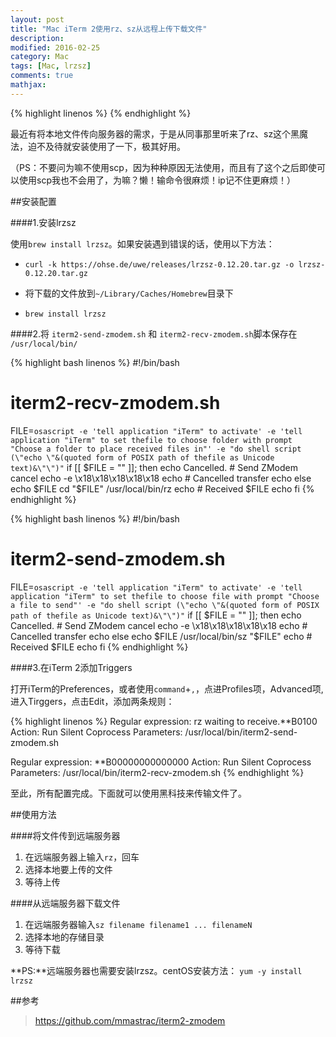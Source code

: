 ```yaml
---
layout: post
title: "Mac iTerm 2使用rz、sz从远程上传下载文件"
description: 
modified: 2016-02-25
category: Mac
tags: [Mac, lrzsz]
comments: true
mathjax: 
---
```

{% highlight linenos %}
{% endhighlight %}

最近有将本地文件传向服务器的需求，于是从同事那里听来了rz、sz这个黑魔法，迫不及待就安装使用了一下，极其好用。

（PS：不要问为嘛不使用scp，因为种种原因无法使用，而且有了这个之后即使可以使用scp我也不会用了，为嘛？懒！输命令很麻烦！ip记不住更麻烦！）

##安装配置

####1.安装lrzsz

使用`brew install lrzsz`。如果安装遇到错误的话，使用以下方法：

- `curl -k https://ohse.de/uwe/releases/lrzsz-0.12.20.tar.gz -o lrzsz-0.12.20.tar.gz`

- 将下载的文件放到`~/Library/Caches/Homebrew`目录下
- `brew install lrzsz`

####2.将 `iterm2-send-zmodem.sh` 和 `iterm2-recv-zmodem.sh`脚本保存在 `/usr/local/bin/`

{% highlight bash linenos %}
#!/bin/bash
# iterm2-recv-zmodem.sh

FILE=`osascript -e 'tell application "iTerm" to activate' -e 'tell application "iTerm" to set thefile to choose folder with prompt "Choose a folder to place received files in"' -e "do shell script (\"echo \"&(quoted form of POSIX path of thefile as Unicode text)&\"\")"`
if [[ $FILE = "" ]]; then
	echo Cancelled.
	# Send ZModem cancel
	echo -e \\x18\\x18\\x18\\x18\\x18
	echo \# Cancelled transfer
	echo
else
	echo $FILE
	cd "$FILE"
	/usr/local/bin/rz 
	echo \# Received $FILE
	echo
fi
{% endhighlight %}



{% highlight bash linenos %}
#!/bin/bash
# iterm2-send-zmodem.sh

FILE=`osascript -e 'tell application "iTerm" to activate' -e 'tell application "iTerm" to set thefile to choose file with prompt "Choose a file to send"' -e "do shell script (\"echo \"&(quoted form of POSIX path of thefile as Unicode text)&\"\")"`
if [[ $FILE = "" ]]; then
	echo Cancelled.
	# Send ZModem cancel
	echo -e \\x18\\x18\\x18\\x18\\x18
	echo \# Cancelled transfer
	echo
else
	echo $FILE
	/usr/local/bin/sz "$FILE"
	echo \# Received $FILE
	echo
fi
{% endhighlight %}

####3.在iTerm 2添加Triggers

打开iTerm的Preferences，或者使用`command`+`,`，点进Profiles项，Advanced项,进入Tirggers，点击Edit，添加两条规则：

{% highlight linenos %}
Regular expression: rz waiting to receive.\*\*B0100
Action: Run Silent Coprocess
Parameters: /usr/local/bin/iterm2-send-zmodem.sh

Regular expression: \*\*B00000000000000
Action: Run Silent Coprocess
Parameters: /usr/local/bin/iterm2-recv-zmodem.sh
{% endhighlight %}

至此，所有配置完成。下面就可以使用黑科技来传输文件了。

##使用方法

####将文件传到远端服务器

1. 在远端服务器上输入`rz`，回车
2. 选择本地要上传的文件
3. 等待上传

####从远端服务器下载文件

1. 在远端服务器输入`sz filename filename1 ... filenameN`
2. 选择本地的存储目录
3. 等待下载

**PS:**远端服务器也需要安装lrzsz。centOS安装方法：
`yum -y install lrzsz`

##参考

> https://github.com/mmastrac/iterm2-zmodem